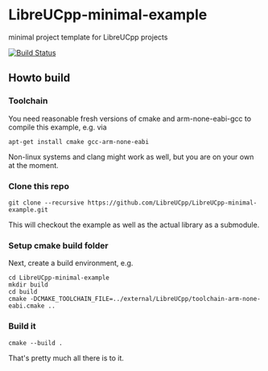 # LibreUCpp-minimal-example
minimal project template for LibreUCpp projects

[![Build Status](https://travis-ci.org/LibreUCpp/LibreUCpp-minimal-example.png?branch=master)](https://travis-ci.org/LibreUCpp/LibreUCpp-minimal-example)

## Howto build

### Toolchain

You need reasonable fresh versions of cmake and arm-none-eabi-gcc to compile this example, e.g. via 

```
apt-get install cmake gcc-arm-none-eabi
```

Non-linux systems and clang might work as well, but you are on your own at the moment.


### Clone this repo

```
git clone --recursive https://github.com/LibreUCpp/LibreUCpp-minimal-example.git
```
This will checkout the example as well as the actual library as a submodule.


### Setup cmake build folder

Next, create a build environment, e.g.
```
cd LibreUCpp-minimal-example
mkdir build
cd build
cmake -DCMAKE_TOOLCHAIN_FILE=../external/LibreUCpp/toolchain-arm-none-eabi.cmake ..
```

### Build it
```
cmake --build .
```

That's pretty much all there is to it.
